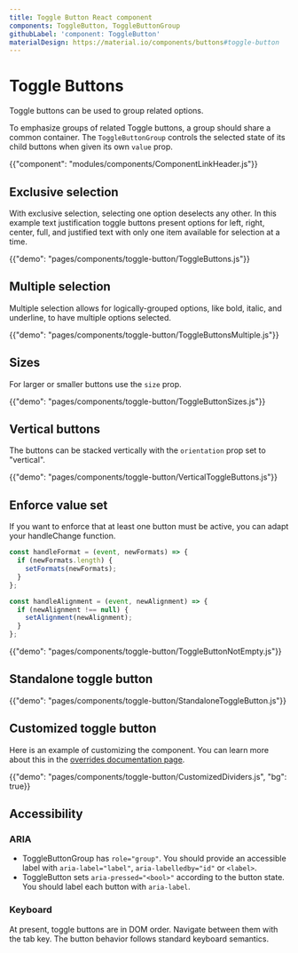 ```yaml
---
title: Toggle Button React component
components: ToggleButton, ToggleButtonGroup
githubLabel: 'component: ToggleButton'
materialDesign: https://material.io/components/buttons#toggle-button
---
```


# Toggle Buttons

<p class="description">Toggle buttons can be used to group related options.</p>

To emphasize groups of related Toggle buttons,
a group should share a common container.
The `ToggleButtonGroup` controls the selected state of its child buttons when given its own `value` prop.

{{"component": "modules/components/ComponentLinkHeader.js"}}

## Exclusive selection

With exclusive selection, selecting one option deselects any other. In this example text justification toggle buttons present options for left, right, center, full, and justified text with only one item available for selection at a time.

{{"demo": "pages/components/toggle-button/ToggleButtons.js"}}

## Multiple selection

Multiple selection allows for logically-grouped options, like bold, italic, and underline, to have multiple options selected.

{{"demo": "pages/components/toggle-button/ToggleButtonsMultiple.js"}}

## Sizes

For larger or smaller buttons use the `size` prop.

{{"demo": "pages/components/toggle-button/ToggleButtonSizes.js"}}

## Vertical buttons

The buttons can be stacked vertically with the `orientation` prop set to "vertical".

{{"demo": "pages/components/toggle-button/VerticalToggleButtons.js"}}

## Enforce value set

If you want to enforce that at least one button must be active, you can adapt your handleChange function.

```jsx
const handleFormat = (event, newFormats) => {
  if (newFormats.length) {
    setFormats(newFormats);
  }
};

const handleAlignment = (event, newAlignment) => {
  if (newAlignment !== null) {
    setAlignment(newAlignment);
  }
};
```

{{"demo": "pages/components/toggle-button/ToggleButtonNotEmpty.js"}}

## Standalone toggle button

{{"demo": "pages/components/toggle-button/StandaloneToggleButton.js"}}

## Customized toggle button

Here is an example of customizing the component. You can learn more about this in the
[overrides documentation page](/customization/components/).

{{"demo": "pages/components/toggle-button/CustomizedDividers.js", "bg": true}}

## Accessibility

### ARIA

- ToggleButtonGroup has `role="group"`. You should provide an accessible label with `aria-label="label"`, `aria-labelledby="id"` or `<label>`.
- ToggleButton sets `aria-pressed="<bool>"` according to the button state. You should label each button with `aria-label`.

### Keyboard

At present, toggle buttons are in DOM order. Navigate between them with the tab key. The button behavior follows standard keyboard semantics.
